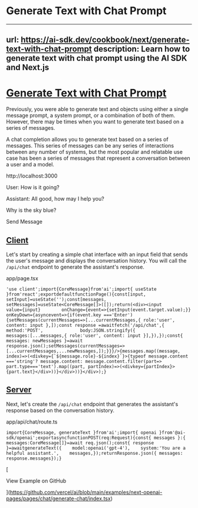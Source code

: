 # Generate Text with Chat Prompt


---
url: https://ai-sdk.dev/cookbook/next/generate-text-with-chat-prompt
description: Learn how to generate text with chat prompt using the AI SDK and Next.js
---


# [Generate Text with Chat Prompt](#generate-text-with-chat-prompt)


Previously, you were able to generate text and objects using either a single message prompt, a system prompt, or a combination of both of them. However, there may be times when you want to generate text based on a series of messages.

A chat completion allows you to generate text based on a series of messages. This series of messages can be any series of interactions between any number of systems, but the most popular and relatable use case has been a series of messages that represent a conversation between a user and a model.

http://localhost:3000

User: How is it going?

Assistant: All good, how may I help you?

Why is the sky blue?

Send Message


## [Client](#client)


Let's start by creating a simple chat interface with an input field that sends the user's message and displays the conversation history. You will call the `/api/chat` endpoint to generate the assistant's response.

app/page.tsx

```
'use client';import{CoreMessage}from'ai';import{ useState }from'react';exportdefaultfunctionPage(){const[input, setInput]=useState('');const[messages, setMessages]=useState<CoreMessage[]>([]);return(<div><input        value={input}        onChange={event=>{setInput(event.target.value);}}        onKeyDown={asyncevent=>{if(event.key ==='Enter'){setMessages(currentMessages=>[...currentMessages,{ role:'user', content: input },]);const response =awaitfetch('/api/chat',{              method:'POST',              body:JSON.stringify({                messages:[...messages,{ role:'user', content: input }],}),});const{ messages: newMessages }=await response.json();setMessages(currentMessages=>[...currentMessages,...newMessages,]);}}}/>{messages.map((message, index)=>(<divkey={`${message.role}-${index}`}>{typeof message.content ==='string'? message.content: message.content.filter(part=> part.type==='text').map((part, partIndex)=>(<divkey={partIndex}>{part.text}</div>))}</div>))}</div>);}
```


## [Server](#server)


Next, let's create the `/api/chat` endpoint that generates the assistant's response based on the conversation history.

app/api/chat/route.ts

```
import{CoreMessage, generateText }from'ai';import{ openai }from'@ai-sdk/openai';exportasyncfunctionPOST(req:Request){const{ messages }:{ messages:CoreMessage[]}=await req.json();const{ response }=awaitgenerateText({    model:openai('gpt-4'),    system:'You are a helpful assistant.',    messages,});returnResponse.json({ messages: response.messages});}
```

[

View Example on GitHub

](https://github.com/vercel/ai/blob/main/examples/next-openai-pages/pages/chat/generate-chat/index.tsx)
